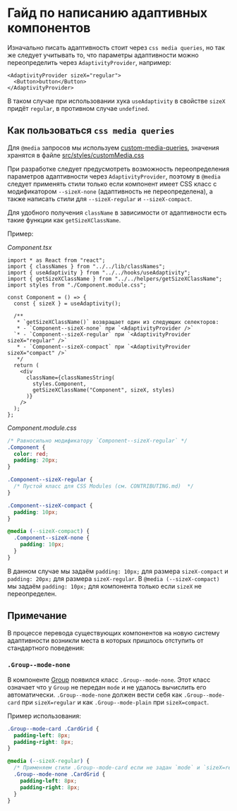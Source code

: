 # Гайд по написанию адаптивных компонентов

Изначально писать адаптивность стоит через `css media queries`, но так же следует учитывать то, что параметры адаптивности можно переопределить через `AdaptivityProvider`, например:

```tsx
<AdaptivityProvider sizeX="regular">
  <Button>button</Button>
</AdaptivityProvider>
```

В таком случае при использовании хука `useAdaptivity` в свойстве `sizeX` придёт `regular`, в противном случае `undefined`.

## Как пользоваться `css media queries`

Для `@media` запросов мы используем [custom-media-queries](https://preset-env.cssdb.org/features/#custom-media-queries), значения хранятся в файле [src/styles/customMedia.css](../src/styles/customMedia.css)

При разработке следует предусмотреть возможность переопределения параметров адаптивности через `AdaptivityProvider`, поэтому в `@media` следует применять стили только если компонент имеет CSS класс с модификатором `--sizeX-none` (адаптивность не переопределена), а также написать стили для `--sizeX-regular` и `--sizeX-compact`.

Для удобного получения `className` в зависимости от адаптивности есть такие функции как `getSizeXClassName`.

Пример:

_Component.tsx_

```tsx
import * as React from "react";
import { classNames } from "../../lib/classNames";
import { useAdaptivity } from "../../hooks/useAdaptivity";
import { getSizeXClassName } from "../../helpers/getSizeXClassName";
import styles from "./Component.module.css";

const Component = () => {
  const { sizeX } = useAdaptivity();

  /**
   * `getSizeXClassName()` возвращает один из следующих селекторов:
   * - `Component--sizeX-none` при `<AdaptivityProvider />`
  `* - `Component--sizeX-regular` при `<AdaptivityProvider sizeX="regular" />`
   * - `Component--sizeX-compact` при `<AdaptivityProvider sizeX="compact" />`
   */
  return (
    <div
      className={classNamesString(
        styles.Component,
        getSizeXClassName("Component", sizeX, styles)
      )}
    />
  );
};
```

_Component.module.css_

```css
/* Равносильно модификатору `Component--sizeX-regular` */
.Component {
  color: red;
  padding: 20px;
}

.Component--sizeX-regular {
  /* Пустой класс для CSS Modules (см. CONTRIBUTING.md)  */
}

.Component--sizeX-compact {
  padding: 10px;
}

@media (--sizeX-compact) {
  .Component--sizeX-none {
    padding: 10px;
  }
}
```

В данном случае мы задаём `padding: 10px;` для размера `sizeX-compact` и `padding: 20px;` для размера `sizeX-regular`. В `@media (--sizeX-compact)` мы задаём `padding: 10px;` для компонента только если `sizeX` не переопределен.

## Примечание

В процессе перевода существующих компонентов на новую систему адаптивности возникли места в которых пришлось отступить от стандартного поведения:

### `.Group--mode-none`

В компоненте [Group](../src/components/Group/Group.tsx) появился класс `.Group--mode-none`. Этот класс означает что у `Group` не передан `mode` и не удалось вычислить его автоматически. `.Group--mode-none` должен вести себя как `.Group--mode-card` при `sizeX=regular` и как `.Group--mode-plain` при `sizeX=compact`.

Пример использования:

```css
.Group--mode-card .CardGrid {
  padding-left: 8px;
  padding-right: 8px;
}

@media (--sizeX-regular) {
  /* Применяем стили .Group--mode-card если не задан `mode` и `sizeX=regular` */
  .Group--mode-none .CardGrid {
    padding-left: 8px;
    padding-right: 8px;
  }
}
```
